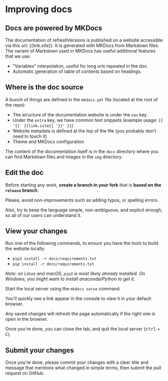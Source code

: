 # Improving docs

## Docs are powered by MKDocs

The documentation of refreshVersions is published on a website accessible via this url: {{link.site}}.
It is generated with MKDocs from Markdown files.
The variant of Markdown used in MKDocs has useful additional features that we use:
- "Variables" interpolation, useful for long urls repeated in the doc.
- Automatic generation of table of contents based on headings.

## Where is the doc source

A bunch of things are defined in the `mkdocs.yml` file (located at the root of the repo):

- The structure of the documentation website is under the `nav` key.
- Under the `extra` key, we have common text snippets (example usage: `{{ '{{' }}link.site{{ '}}' }}`)
- Website metadata is defined at the top of the file (you probably don't need to touch it)
- Theme and MKDocs configuration

The content of the documentation itself is in the `docs` directory where you can find Markdown files and images in the `img` directory.

## Edit the doc

Before starting any work, **create a branch in your fork** that is **based on the `release` branch**.

Please, avoid non-improvements such as adding typos, or spelling errors.

Also, try to keep the language simple, non-ambiguous, and explicit enough, so all of our users can understand it.

## View your changes

Run one of the following commands, to ensure you have the tools to build the website locally:

- `pip3 install -r docs/requirements.txt`
- `pip install -r docs/requirements.txt`

_Note: on Linux and macOS, `pip3` is most likely already installed. On Windows, you might want to install anaconda/Python to get it._

Start the local server using the `mkdocs serve` command.

You'll quickly see a link appear in the console to view it in your default browser.

Any saved changes will refresh the page automatically if the right one is open in the browser.

Once you're done, you can close the tab, and quit the local server (<kbd>ctrl</kbd> + <kbd>C</kbd>).

## Submit your changes

Once you're done, please commit your changes with a clear title and message that mentions what changed in simple terms, then submit the pull request on GitHub.
